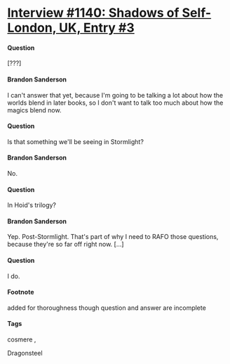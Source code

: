 # [Interview #1140: Shadows of Self-London, UK, Entry #3](https://www.theoryland.com/intvmain.php?i=1140#3)

#### Question

[???]

#### Brandon Sanderson

I can't answer that yet, because I'm going to be talking a lot about how the worlds blend in later books, so I don't want to talk too much about how the magics blend now.

#### Question

Is that something we'll be seeing in Stormlight?

#### Brandon Sanderson

No.

#### Question

In Hoid's trilogy?

#### Brandon Sanderson

Yep. Post-Stormlight. That's part of why I need to RAFO those questions, because they're so far off right now.
[...]

#### Question

I do.

#### Footnote

added for thoroughness though question and answer are incomplete

#### Tags

cosmere
,

Dragonsteel

